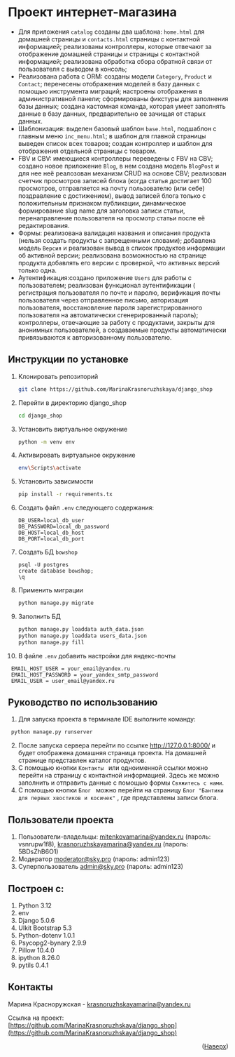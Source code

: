 # Проект интернет-магазина

- Для приложения ```catalog``` созданы два шаблона: ```home.html``` для домашней страницы и ```contacts.html``` страницы
  с контактной информацией; реализованы контроллеры, которые отвечают за отображение домашней страницы и страницы с
  контактной информацией; реализована обработка сбора обратной связи от пользователя с выводом в консоль;
- Реализована работа с ORM: созданы модели ```Category```,  ```Product``` и ```Contact```; перенесены отображения
  моделей в базу данных
  с помощью инструмента миграций; настроены отображения в административной панели; сформированы фикстуры для заполнения
  базы данных; создана кастомная команда, которая умеет заполнять данные в базу данных, предварительно ее зачищая от
  старых данных.
- Шаблонизация: выделен базовый шаблон ```base.html```, подшаблон с главным меню ```inc_menu.html```; в шаблон для
  главной страницы выведен список всех товаров; создан контроллер и шаблон для отображения отдельной страницы с товаром.
- FBV и CBV: имеющиеся контроллеры переведены с FBV на CBV; создано новое приложение ```Blog```, в нем создана
  модель ```BlogPost``` и для нее неё реалозован механизм CRUD на основе CBV; реализован счетчик просмотров записей
  блока (когда статья достигает 100 просмотров, отправляется на почту пользователю (или себе) поздравление с
  достижением), вывод записей блога только с положительным признаком публикации, динамическое формирование slug name для
  заголовка записи статьи, перенаправление пользователя на просмотр статьи после её редактирования.
- Формы: реализована валидация названия и описания продукта (нельзя создать продукты с запрещенными словами); добавлена
  модель ```Версия``` и реализован вывод в список продуктов информации об активной версии; реализована возможностью на
  странице продукта добавлять его версии с проверкой, что активных версий только одна.
- Аутентификация:создано приложение ```Users``` для работы с пользователем; реализован функционал аутентификации (
  регистрация пользователя по почте и паролю, верификация почты пользователя через отправленное письмо, авторизация
  пользователя, восстановление пароля зарегистрированного пользователя на автоматически сгенерированный пароль);
  контроллеры, отвечающие за работу с продуктами, закрыты для анонимных пользователей, а создаваемые продукты
  автоматически привязываются к авторизованному пользователю.

Инструкции по установке
------------

1. Клонировать репозиторий
   ```sh
   git clone https://github.com/MarinaKrasnoruzhskaya/django_shop
   ```
2. Перейти в директорию django_shop
   ```sh
   cd django_shop
   ```
3. Установить виртуальное окружение
   ```sh
   python -m venv env
   ```
4. Активировать виртуальное окружение
   ```sh
   env\Scripts\activate
   ```
5. Установить зависимости
   ```sh
   pip install -r requirements.tx
   ```
6. Создать файл ```.env``` следующего содержания:
   ```
   DB_USER=local_db_user
   DB_PASSWORD=local_db_password
   DB_HOST=local_db_host
   DB_PORT=local_db_port
   ```
7. Создать БД ```bowshop```
   ```
   psql -U postgres
   create database bowshop;  
   \q
   ```
8. Применить миграции
    ```sh
   python manage.py migrate
    ```
9. Заполнить БД
    ```sh
   python manage.py loaddata auth_data.json
   python manage.py loaddata users_data.json
   python manage.py fill
   ```
10. В файле ```.env``` добавить настройки для яндекс-почты
   ```
    EMAIL_HOST_USER = your_email@yandex.ru
    EMAIL_HOST_PASSWORD = your_yandex_smtp_password
    EMAIL_USER = user_email@yandex.ru
   ```

Руководство по использованию
---------------

1. Для запуска проекта в терминале IDE выполните команду:

  ```sh
   python manage.py runserver
   ```

2. После запуска сервера перейти по ссылке http://127.0.0.1:8000/ и будет отображена домашняя страница проекта. На
   домашней странице представлен каталог продуктов.
3. С помощью кнопки ```Контакты ```  или одноименной ссылки можно перейти на страницу с контактной информацией. Здесь же
   можно заполнить и отправить данные с помощью формы ```Свяжитесь с нами```.
4. С помощью кнопки ```Блог ``` можно перейти на страницу ```Блог "Бантики для первых хвостиков и косичек"``` , где
   представлены записи блога.

Пользователи проекта
---------------

1. Пользователи-владельцы: 
        mitenkovamarina@yandex.ru (пароль: vsnrupw1f8), 
        krasnoruzhskayamarina@yandex.ru (пароль: 5BDsZhB6O1)
2. Модератор
        moderator@sky.pro (пароль: admin123)
3. Суперпользователь
        admin@sky.pro (пароль: admin123)

Построен с:
---------------

1. Python 3.12
2. env
3. Django 5.0.6
4. UIkit Bootstrap 5.3
5. Python-dotenv 1.0.1
6. Psycopg2-bynary 2.9.9
7. Pillow 10.4.0
8. ipython 8.26.0
9. pytils 0.4.1

Контакты
---------------
Марина Красноружская - krasnoruzhskayamarina@yandex.ru

Ссылка на
проект: [https://github.com/MarinaKrasnoruzhskaya/django_shop](https://github.com/MarinaKrasnoruzhskaya/django_shop)

<p align="right">(<a href="#readme-top">Наверх</a>)</p>

